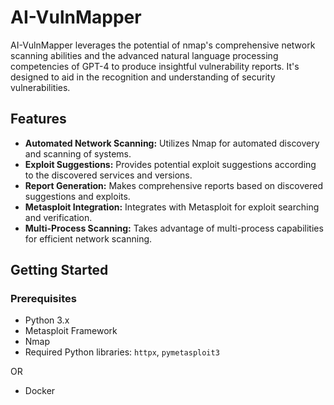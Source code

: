 
# AI-VulnMapper
AI-VulnMapper leverages the potential of nmap's comprehensive network scanning abilities and the advanced natural language processing competencies of GPT-4 to produce insightful vulnerability reports. It's designed to aid in the recognition and understanding of security vulnerabilities.

## Features
- **Automated Network Scanning:** Utilizes Nmap for automated discovery and scanning of systems.
- **Exploit Suggestions:** Provides potential exploit suggestions according to the discovered services and versions.
- **Report Generation:** Makes comprehensive reports based on discovered suggestions and exploits.
- **Metasploit Integration:** Integrates with Metasploit for exploit searching and verification.
- **Multi-Process Scanning:** Takes advantage of multi-process capabilities for efficient network scanning.

## Getting Started

### Prerequisites
- Python 3.x
- Metasploit Framework
- Nmap
- Required Python libraries: `httpx`, `pymetasploit3`

OR

- Docker